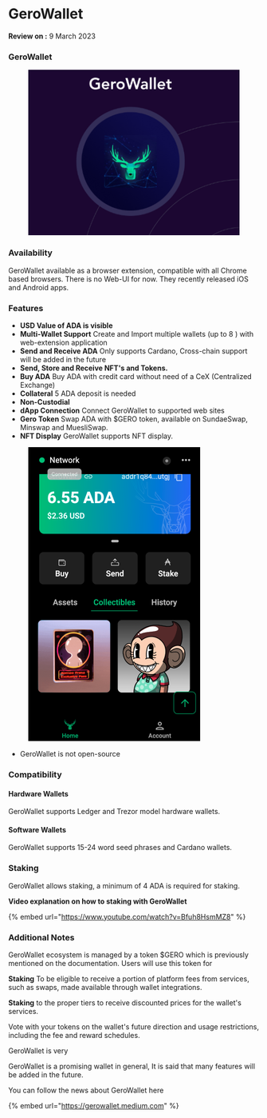 # GeroWallet

**Review on :** 9 March 2023

### GeroWallet

<figure><img src="../../.gitbook/assets/Pasted image 20220913123328.png" alt=""><figcaption></figcaption></figure>

### Availability

GeroWallet available as a browser extension, compatible with all Chrome based browsers. There is no Web-UI for now. They recently released iOS and Android apps.

### Features

* **USD Value of ADA is visible**
* **Multi-Wallet Support** Create and Import multiple wallets (up to 8 ) with web-extension application
* **Send and Receive ADA** Only supports Cardano, Cross-chain support will be added in the future
* **Send, Store and Receive NFT's and Tokens.**
* **Buy ADA** Buy ADA with credit card without need of a CeX (Centralized Exchange)
* **Collateral** 5 ADA deposit is needed
* **Non-Custodial**
* **dApp Connection** Connect GeroWallet to supported web sites
* **Gero Token** Swap ADA with $GERO token, available on SundaeSwap, Minswap and MuesliSwap.
* **NFT Display** GeroWallet supports NFT display.

<figure><img src="../../.gitbook/assets/GeroWalletNFT.png" alt=""><figcaption></figcaption></figure>

* GeroWallet is not open-source

### Compatibility

#### Hardware Wallets

GeroWallet supports Ledger and Trezor model hardware wallets.

#### Software Wallets

GeroWallet supports 15-24 word seed phrases and Cardano wallets.

### Staking

GeroWallet allows staking, a minimum of 4 ADA is required for staking.

**Video explanation on how to staking with GeroWallet**

{% embed url="https://www.youtube.com/watch?v=Bfuh8HsmMZ8" %}

### Additional Notes

GeroWallet ecosystem is managed by a token $GERO which is previously mentioned on the documentation. Users will use this token for

**Staking** To be eligible to receive a portion of platform fees from services, such as swaps, made available through wallet integrations.

**Staking** to the proper tiers to receive discounted prices for the wallet's services.

Vote with your tokens on the wallet's future direction and usage restrictions, including the fee and reward schedules.

GeroWallet is very

GeroWallet is a promising wallet in general, It is said that many features will be added in the future.

You can follow the news about GeroWallet here

{% embed url="https://gerowallet.medium.com" %}
